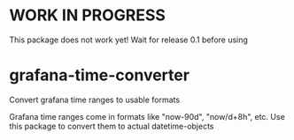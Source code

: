 # WORK IN PROGRESS
This package does not work yet!
Wait for release 0.1 before using

# grafana-time-converter
Convert grafana time ranges to usable formats

Grafana time ranges come in formats like "now-90d", "now/d+8h", etc.
Use this package to convert them to actual datetime-objects
